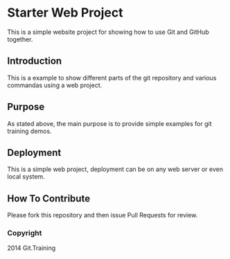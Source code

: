 # Starter Web Project

This is a simple website project for
showing how to use Git and GitHub together.

## Introduction

This is a example to show different parts
of the git repository and various commandas using a web
project.
## Purpose

As stated above, the main purpose is to
provide simple examples for git training 
demos.

## Deployment

This is a simple web project, deployment 
can be on any web server or even local system.

## How To Contribute
Please fork this repository and then issue Pull Requests for review.

### Copyright
2014 Git.Training